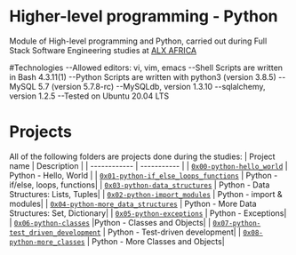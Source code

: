# Higher-level programming - Python
Module of High-level programming and Python, carried out during Full Stack Software Engineering studies at [ALX AFRICA](https://www.alxafrica.com)

#Technologies
--Allowed editors: vi, vim, emacs
--Shell Scripts are written in Bash 4.3.11(1)
--Python Scripts are written with python3 (version 3.8.5)
--MySQL 5.7 (version 5.7.8-rc)
--MySQLdb, version 1.3.10
--sqlalchemy, version 1.2.5
--Tested on Ubuntu 20.04 LTS

# Projects
All of the following folders are projects done during the studies:
| Project name | Description |
| ------------ | ----------- |
| [`0x00-python-hello_world`](0x00-python-hello_world) | Python - Hello, World |
| [`0x01-python-if_else_loops_functions`](0x01-python-if_else_loops_functions) |  Python - if/else, loops, functions|
| [`0x03-python-data_structures`](0x03-python-data_structures) | Python - Data Structures: Lists, Tuples|
| [`0x02-python-import_modules`](0x02-python-import_modules) | Python - import & modules|
| [`0x04-python-more_data_structures`](0x04-python-more_data_structures) | Python - More Data Structures: Set, Dictionary|
| [`0x05-python-exceptions`](0x05-python-exceptions) | Python - Exceptions|
| [`0x06-python-classes`](0x06-python-classes) |Python - Classes and Objects|
| [`0x07-python-test_driven_development`](00x07-python-test_driven_development) | Python - Test-driven development|
| [`0x08-python-more_classes`](0x08-python-more_classes) | Python - More Classes and Objects|
